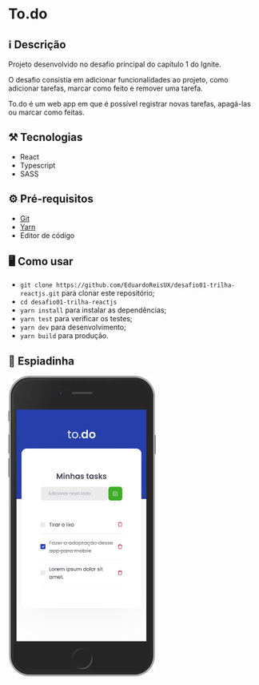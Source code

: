 # To.do

## ℹ Descrição

Projeto desenvolvido no desafio principal do capítulo 1 do Ignite.

O desafio consistia em adicionar funcionalidades ao projeto, como adicionar tarefas, marcar como feito e remover uma tarefa.

To.do é um web app em que é possível registrar novas tarefas, apagá-las ou marcar como feitas.

## ⚒ Tecnologias

- React
- Typescript
- SASS

## ⚙ Pré-requisitos

- <a href="https://git-scm.com/" target="_blank">Git</a>
- <a href="https://yarnpkg.com/" target="_blank">Yarn</a>
- Editor de código

## 🖥 Como usar

- `git clone https://github.com/EduardoReisUX/desafio01-trilha-reactjs.git` para clonar este repositório;
- `cd desafio01-trilha-reactjs`
- `yarn install` para instalar as dependências;
- `yarn test` para verificar os testes;
- `yarn dev` para desenvolvimento;
- `yarn build` para produção.

## 👀 Espiadinha

<img src="github/todo-mobile.png" alt="Projeto em dispositivo mobile" height="600px"></img>
